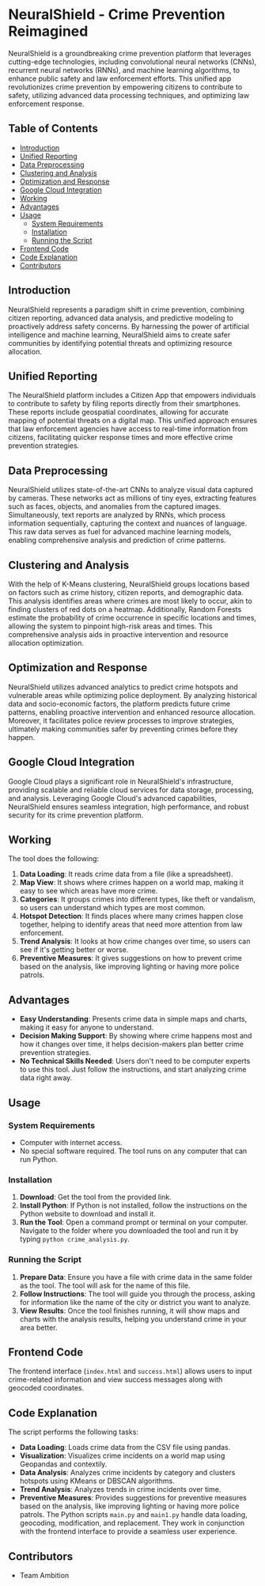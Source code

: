 # NeuralShield - Crime Prevention Reimagined

NeuralShield is a groundbreaking crime prevention platform that leverages cutting-edge technologies, including convolutional neural networks (CNNs), recurrent neural networks (RNNs), and machine learning algorithms, to enhance public safety and law enforcement efforts. This unified app revolutionizes crime prevention by empowering citizens to contribute to safety, utilizing advanced data processing techniques, and optimizing law enforcement response.

## Table of Contents

- [Introduction](#introduction)
- [Unified Reporting](#unified-reporting)
- [Data Preprocessing](#data-preprocessing)
- [Clustering and Analysis](#clustering-and-analysis)
- [Optimization and Response](#optimization-and-response)
- [Google Cloud Integration](#google-cloud-integration)
- [Working](#working)
- [Advantages](#advantages)
- [Usage](#usage)
  - [System Requirements](#system-requirements)
  - [Installation](#installation)
  - [Running the Script](#running-the-script)
- [Frontend Code](#frontend-code)
- [Code Explanation](#code-explanation)
- [Contributors](#contributors)

## Introduction

NeuralShield represents a paradigm shift in crime prevention, combining citizen reporting, advanced data analysis, and predictive modeling to proactively address safety concerns. By harnessing the power of artificial intelligence and machine learning, NeuralShield aims to create safer communities by identifying potential threats and optimizing resource allocation.

## Unified Reporting

The NeuralShield platform includes a Citizen App that empowers individuals to contribute to safety by filing reports directly from their smartphones. These reports include geospatial coordinates, allowing for accurate mapping of potential threats on a digital map. This unified approach ensures that law enforcement agencies have access to real-time information from citizens, facilitating quicker response times and more effective crime prevention strategies.

## Data Preprocessing

NeuralShield utilizes state-of-the-art CNNs to analyze visual data captured by cameras. These networks act as millions of tiny eyes, extracting features such as faces, objects, and anomalies from the captured images. Simultaneously, text reports are analyzed by RNNs, which process information sequentially, capturing the context and nuances of language. This raw data serves as fuel for advanced machine learning models, enabling comprehensive analysis and prediction of crime patterns.

## Clustering and Analysis

With the help of K-Means clustering, NeuralShield groups locations based on factors such as crime history, citizen reports, and demographic data. This analysis identifies areas where crimes are most likely to occur, akin to finding clusters of red dots on a heatmap. Additionally, Random Forests estimate the probability of crime occurrence in specific locations and times, allowing the system to pinpoint high-risk areas and times. This comprehensive analysis aids in proactive intervention and resource allocation optimization.

## Optimization and Response

NeuralShield utilizes advanced analytics to predict crime hotspots and vulnerable areas while optimizing police deployment. By analyzing historical data and socio-economic factors, the platform predicts future crime patterns, enabling proactive intervention and enhanced resource allocation. Moreover, it facilitates police review processes to improve strategies, ultimately making communities safer by preventing crimes before they happen.

## Google Cloud Integration

Google Cloud plays a significant role in NeuralShield's infrastructure, providing scalable and reliable cloud services for data storage, processing, and analysis. Leveraging Google Cloud's advanced capabilities, NeuralShield ensures seamless integration, high performance, and robust security for its crime prevention platform.

## Working

The tool does the following:

1. **Data Loading**: It reads crime data from a file (like a spreadsheet).
2. **Map View**: It shows where crimes happen on a world map, making it easy to see which areas have more crime.
3. **Categories**: It groups crimes into different types, like theft or vandalism, so users can understand which types are most common.
4. **Hotspot Detection**: It finds places where many crimes happen close together, helping to identify areas that need more attention from law enforcement.
5. **Trend Analysis**: It looks at how crime changes over time, so users can see if it's getting better or worse.
6. **Preventive Measures**: It gives suggestions on how to prevent crime based on the analysis, like improving lighting or having more police patrols.

## Advantages

- **Easy Understanding**: Presents crime data in simple maps and charts, making it easy for anyone to understand.
- **Decision Making Support**: By showing where crime happens most and how it changes over time, it helps decision-makers plan better crime prevention strategies.
- **No Technical Skills Needed**: Users don't need to be computer experts to use this tool. Just follow the instructions, and start analyzing crime data right away.

## Usage

### System Requirements

- Computer with internet access.
- No special software required. The tool runs on any computer that can run Python.

### Installation

1. **Download**: Get the tool from the provided link.
2. **Install Python**: If Python is not installed, follow the instructions on the Python website to download and install it.
3. **Run the Tool**: Open a command prompt or terminal on your computer. Navigate to the folder where you downloaded the tool and run it by typing `python crime_analysis.py`.

### Running the Script

1. **Prepare Data**: Ensure you have a file with crime data in the same folder as the tool. The tool will ask for the name of this file.
2. **Follow Instructions**: The tool will guide you through the process, asking for information like the name of the city or district you want to analyze.
3. **View Results**: Once the tool finishes running, it will show maps and charts with the analysis results, helping you understand crime in your area better.

## Frontend Code

The frontend interface (`index.html` and `success.html`) allows users to input crime-related information and view success messages along with geocoded coordinates.

## Code Explanation

The script performs the following tasks:

- **Data Loading**: Loads crime data from the CSV file using pandas.
- **Visualization**: Visualizes crime incidents on a world map using Geopandas and contextily.
- **Data Analysis**: Analyzes crime incidents by category and clusters hotspots using KMeans or DBSCAN algorithms.
- **Trend Analysis**: Analyzes trends in crime incidents over time.
- **Preventive Measures**: Provides suggestions for preventive measures based on the analysis, like improving lighting or having more police patrols.
The Python scripts `main.py` and `main1.py` handle data loading, geocoding, modification, and replacement. They work in conjunction with the frontend interface to provide a seamless user experience.

## Contributors

- Team Ambition
